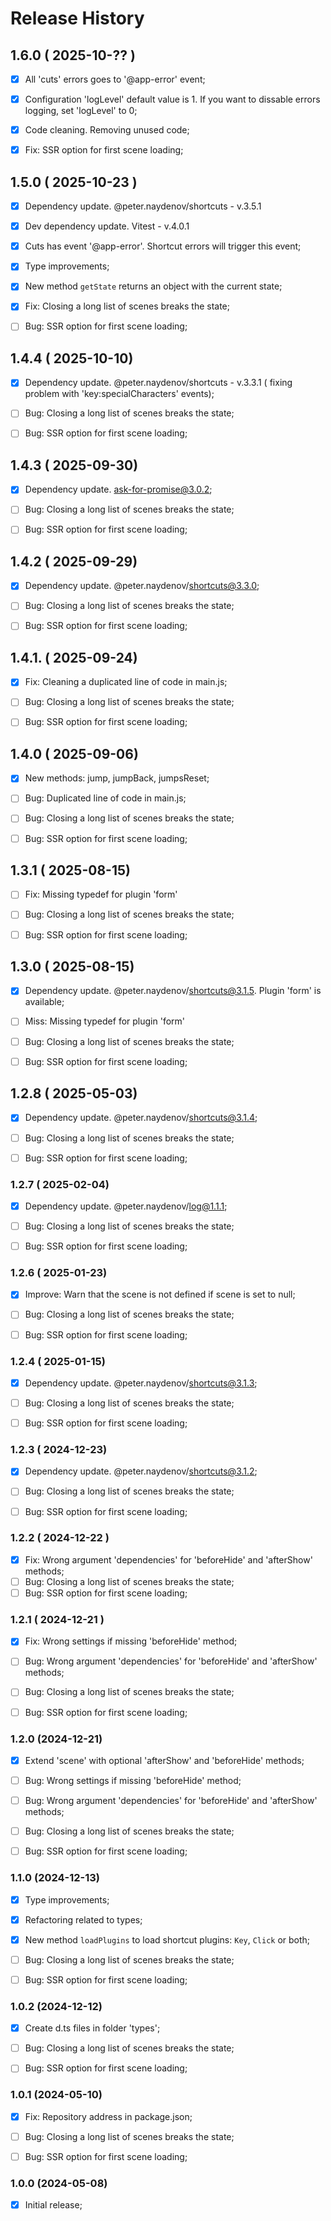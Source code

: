 # Release History


## 1.6.0 ( 2025-10-?? )
- [x] All 'cuts' errors goes to '@app-error' event;
- [x] Configuration 'logLevel' default value is 1. If you want to dissable errors logging, set 'logLevel' to 0;
- [x] Code cleaning. Removing unused code;
- [x] Fix: SSR option for first scene loading;




## 1.5.0 ( 2025-10-23 )
- [x] Dependency update. @peter.naydenov/shortcuts - v.3.5.1
- [x] Dev dependency update. Vitest - v.4.0.1
- [x] Cuts has event '@app-error'. Shortcut errors will trigger this event;
- [x] Type improvements;
- [x] New method `getState` returns an object with the current state;
- [x] Fix: Closing a long list of scenes breaks the state;
- [ ] Bug: SSR option for first scene loading;



## 1.4.4 ( 2025-10-10)
- [x] Dependency update. @peter.naydenov/shortcuts - v.3.3.1 ( fixing problem with 'key:specialCharacters' events);
- [ ] Bug: Closing a long list of scenes breaks the state;
- [ ] Bug: SSR option for first scene loading;



## 1.4.3 ( 2025-09-30)
- [x] Dependency update. ask-for-promise@3.0.2;
- [ ] Bug: Closing a long list of scenes breaks the state;
- [ ] Bug: SSR option for first scene loading;



## 1.4.2 ( 2025-09-29)
- [x] Dependency update. @peter.naydenov/shortcuts@3.3.0;
- [ ] Bug: Closing a long list of scenes breaks the state;
- [ ] Bug: SSR option for first scene loading;



## 1.4.1. ( 2025-09-24)
- [x] Fix: Cleaning a duplicated line of code in main.js;
- [ ] Bug: Closing a long list of scenes breaks the state;
- [ ] Bug: SSR option for first scene loading;


## 1.4.0 ( 2025-09-06)
- [x] New methods: jump, jumpBack, jumpsReset;
- [ ] Bug: Duplicated line of code in main.js;
- [ ] Bug: Closing a long list of scenes breaks the state;
- [ ] Bug: SSR option for first scene loading;


## 1.3.1 ( 2025-08-15)
- [ ] Fix: Missing typedef for plugin 'form'
- [ ] Bug: Closing a long list of scenes breaks the state;
- [ ] Bug: SSR option for first scene loading;


## 1.3.0 ( 2025-08-15)
- [x] Dependency update. @peter.naydenov/shortcuts@3.1.5. Plugin 'form' is available;
- [ ] Miss: Missing typedef for plugin 'form'
- [ ] Bug: Closing a long list of scenes breaks the state;
- [ ] Bug: SSR option for first scene loading;


## 1.2.8 ( 2025-05-03)
- [x] Dependency update. @peter.naydenov/shortcuts@3.1.4;
- [ ] Bug: Closing a long list of scenes breaks the state;
- [ ] Bug: SSR option for first scene loading;



### 1.2.7 ( 2025-02-04)
- [x] Dependency update. @peter.naydenov/log@1.1.1;
- [ ] Bug: Closing a long list of scenes breaks the state;
- [ ] Bug: SSR option for first scene loading;



### 1.2.6 ( 2025-01-23)
- [x] Improve: Warn that the scene is not defined if scene is set to null;
- [ ] Bug: Closing a long list of scenes breaks the state;
- [ ] Bug: SSR option for first scene loading;



### 1.2.4 ( 2025-01-15)
- [x] Dependency update. @peter.naydenov/shortcuts@3.1.3;
- [ ] Bug: Closing a long list of scenes breaks the state;
- [ ] Bug: SSR option for first scene loading;



### 1.2.3 ( 2024-12-23)
- [x] Dependency update. @peter.naydenov/shortcuts@3.1.2;
- [ ] Bug: Closing a long list of scenes breaks the state;
- [ ] Bug: SSR option for first scene loading;


### 1.2.2 ( 2024-12-22 )
- [x] Fix: Wrong argument 'dependencies' for 'beforeHide' and 'afterShow' methods;
- [ ] Bug: Closing a long list of scenes breaks the state;
- [ ] Bug: SSR option for first scene loading;

### 1.2.1 ( 2024-12-21 )
- [x] Fix: Wrong settings if missing 'beforeHide' method;
- [ ] Bug: Wrong argument 'dependencies' for 'beforeHide' and 'afterShow' methods;
- [ ] Bug: Closing a long list of scenes breaks the state;
- [ ] Bug: SSR option for first scene loading;


### 1.2.0 (2024-12-21)
- [x] Extend 'scene' with optional 'afterShow' and 'beforeHide' methods;
- [ ] Bug: Wrong settings if missing 'beforeHide' method;
- [ ] Bug: Wrong argument 'dependencies' for 'beforeHide' and 'afterShow' methods;
- [ ] Bug: Closing a long list of scenes breaks the state;
- [ ] Bug: SSR option for first scene loading;



### 1.1.0 (2024-12-13)
- [x] Type improvements;
- [x] Refactoring related to types;
- [x] New method `loadPlugins` to load shortcut plugins: `Key`, `Click` or both;
- [ ] Bug: Closing a long list of scenes breaks the state;
- [ ] Bug: SSR option for first scene loading;



### 1.0.2 (2024-12-12)
- [x] Create d.ts files in folder 'types';
- [ ] Bug: Closing a long list of scenes breaks the state;
- [ ] Bug: SSR option for first scene loading;



### 1.0.1 (2024-05-10)
- [x] Fix: Repository address in package.json;
- [ ] Bug: Closing a long list of scenes breaks the state;
- [ ] Bug: SSR option for first scene loading;



### 1.0.0 (2024-05-08)
- [x] Initial release;



